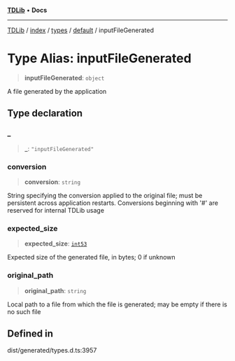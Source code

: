 [**TDLib**](../../../../../../README.md) • **Docs**

***

[TDLib](../../../../../../modules.md) / [index](../../../../../README.md) / [types](../../../README.md) / [default](../README.md) / inputFileGenerated

# Type Alias: inputFileGenerated

> **inputFileGenerated**: `object`

A file generated by the application

## Type declaration

### \_

> **\_**: `"inputFileGenerated"`

### conversion

> **conversion**: `string`

String specifying the conversion applied to the original file; must be persistent across application restarts. Conversions beginning with '#' are reserved for internal TDLib usage

### expected\_size

> **expected\_size**: [`int53`](int53-1.md)

Expected size of the generated file, in bytes; 0 if unknown

### original\_path

> **original\_path**: `string`

Local path to a file from which the file is generated; may be empty if there is no such file

## Defined in

dist/generated/types.d.ts:3957
